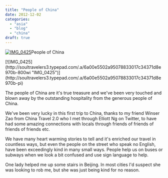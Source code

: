 ```yaml
---
title: "People of China"
date: 2012-12-02
categories: 
  - "asia"
  - "blog"
  - "china"
draft: true
---
```


[![IMG_0425](https://soultravelers3.typepad.com/.a/6a00e5502a95078833017d3e661009970c-200wi "IMG_0425")](http://soultravelers3.typepad.com/.a/6a00e5502a95078833017d3e661009970c-pi)People of China

<!--more--> [![IMG_0425](http://soultravelers3.typepad.com/.a/6a00e5502a95078833017c34371d8e970b-800wi "IMG_0425")](http://soultravelers3.typepad.com/.a/6a00e5502a95078833017c34371d8e970b-pi)  
  
The people of China are it's true treasure and we've been very touched and blown away by the outstanding hospitality from the generous people of China.  
  
We've been very lucky in this first trip to China, thanks to my friend Winser Zao from China Travel 2.0 who I met through Elliott Ng on Twitter, to have had some amazing connections with locals through friends of friends of friends of friends etc.  
  
We have many heart warming stories to tell and it's enriched our travel in countless ways, but even the people on the street who speak no English, have been exceedingly kind in many small ways. People help us on buses or subways when we look a bit confused and use sign language to help.  
  
One lady helped me up some stairs in Beijing. In most cities I'd suspect she was looking to rob me, but she was just being kind for no reason.
